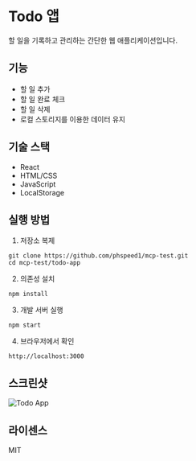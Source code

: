 # Todo 앱

할 일을 기록하고 관리하는 간단한 웹 애플리케이션입니다.

## 기능

- 할 일 추가
- 할 일 완료 체크
- 할 일 삭제
- 로컬 스토리지를 이용한 데이터 유지

## 기술 스택

- React
- HTML/CSS
- JavaScript
- LocalStorage

## 실행 방법

1. 저장소 복제
```
git clone https://github.com/phspeed1/mcp-test.git
cd mcp-test/todo-app
```

2. 의존성 설치
```
npm install
```

3. 개발 서버 실행
```
npm start
```

4. 브라우저에서 확인
```
http://localhost:3000
```

## 스크린샷

![Todo App](screenshot.png)

## 라이센스

MIT 
